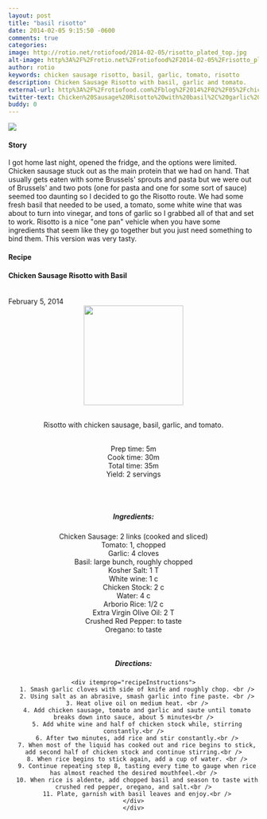 ```yaml
---
layout: post
title: "basil risotto"
date: 2014-02-05 9:15:50 -0600
comments: true
categories: 
image: http://rotio.net/rotiofood/2014-02-05/risotto_plated_top.jpg
alt-image: http%3A%2F%2Frotio.net%2Frotiofood%2F2014-02-05%2Frisotto_plated_top.jpg
author: rotio
keywords: chicken sausage risotto, basil, garlic, tomato, risotto
description: Chicken Sausage Risotto with basil, garlic and tomato. 
external-url: http%3A%2F%2Frotiofood.com%2Fblog%2F2014%2F02%2F05%2Fchicken-sausage-risotto%2F
twitter-text: Chicken%20Sausage%20Risotto%20with%20basil%2C%20garlic%20and%20tomato.%20on%20rotio%2Ffood%20%23rotiofood
buddy: 0
---
```

<!-- more -->
<img src="http://rotio.net/rotiofood/2014-02-05/risotto_plated_top.jpg" />
<a href="https://plus.google.com/107103100819027957630?rel=author" style="display:none">{{page.author }}</a>


<h4>Story</h4>
  <div>
    <p>
	I got home last night, opened the fridge, and the options were limited. Chicken sausage stuck out as the main protein that we had on hand. That usually gets eaten with some Brussels' sprouts and pasta but we were out of Brussels' and two pots (one for pasta and one for some sort of sauce) seemed too daunting so I decided to go the Risotto route. We had some fresh basil that needed to be used, a tomato, some white wine that was about to turn into vinegar, and tons of garlic so I grabbed all of that and set to work. Risotto is a nice "one pan" vehicle when you have some ingredients that seem like they go together but you just need something to bind them. This version was very tasty.
	</p>
  </div>
<h4>Recipe</b> </h4> 
  <div itemscope itemtype="http://schema.org/Recipe" >
  <h4 itemprop="name">Chicken Sausage Risotto with Basil</h4>
  
  <br />
    February 5, 2014
<center>
  <img itemprop="image" width="200px"  src="http://rotio.net/rotiofood/2014-02-05/risotto_plated.jpg" />
  
  <br /><span itemprop="description">Risotto with chicken sausage, basil, garlic, and tomato.</span><br />

  <br />Prep time: <time datetime="PT5M" itemprop="prepTime">5m</time>
  <br />Cook time: <time datetime="PT30M" itemprop="cookTime">30m</time>
  <br />Total time: <time datetime="PT35M" itemprop="totalTime">35m</time>
  <br />Yield: <span itemprop="recipeYield">2 servings </span>
  
  <br />
  <br /><h5>Ingredients:</h5>
    <span itemprop="ingredients" itemscope itemtype="http://schema.org/RecipeIngredient">
      <span itemprop="name">Chicken Sausage</span>:
      <span itemprop="amount">2 links</span> (cooked and sliced)
    </span><br />
    <span itemprop="ingredients" itemscope itemtype="http://schema.org/RecipeIngredient">
      <span itemprop="name">Tomato</span>:
      <span itemprop="amount">1</span>, chopped
    </span><br />
	<span itemprop="ingredients" itemscope itemtype="http://schema.org/RecipeIngredient">
      <span itemprop="name">Garlic</span>:
      <span itemprop="amount">4 cloves</span>
    </span><br />
	<span itemprop="ingredients" itemscope itemtype="http://schema.org/RecipeIngredient">
      <span itemprop="name">Basil</span>:
      <span itemprop="amount">large bunch</span>, roughly chopped 
    </span><br />
    <span itemprop="ingredients" itemscope itemtype="http://schema.org/RecipeIngredient">
      <span itemprop="name">Kosher Salt</span>:
      <span itemprop="amount">1 T</span> 
    </span><br />
	<span itemprop="ingredients" itemscope itemtype="http://schema.org/RecipeIngredient">
      <span itemprop="name">White wine</span>:
      <span itemprop="amount">1 c</span> 
    </span><br />
	<span itemprop="ingredients" itemscope itemtype="http://schema.org/RecipeIngredient">
      <span itemprop="name">Chicken Stock</span>:
      <span itemprop="amount">2 c</span> 
    </span><br />
	<span itemprop="ingredients" itemscope itemtype="http://schema.org/RecipeIngredient">
      <span itemprop="name">Water</span>:
      <span itemprop="amount">4 c</span> 
    </span><br />
	<span itemprop="ingredients" itemscope itemtype="http://schema.org/RecipeIngredient">
      <span itemprop="name">Arborio Rice</span>:
      <span itemprop="amount">1/2 c</span> 
    </span><br />
	<span itemprop="ingredients" itemscope itemtype="http://schema.org/RecipeIngredient">
      <span itemprop="name">Extra Virgin Olive Oil</span>:
      <span itemprop="amount">2 T</span> 
    </span><br />
	<span itemprop="ingredients" itemscope itemtype="http://schema.org/RecipeIngredient">
      <span itemprop="name">Crushed Red Pepper</span>:
      <span itemprop="amount">to taste</span> 
    </span><br />
	<span itemprop="ingredients" itemscope itemtype="http://schema.org/RecipeIngredient">
      <span itemprop="name">Oregano</span>:
      <span itemprop="amount">to taste</span> 
    </span><br />
	
  <br /><h5>Directions:</h5>
	
    <div itemprop="recipeInstructions">
      1. Smash garlic cloves with side of knife and roughly chop. <br />
      2. Using salt as an abrasive, smash garlic into fine paste. <br />
	  3. Heat olive oil on medium heat. <br />
	  4. Add chicken sausage, tomato and garlic and saute until tomato breaks down into sauce, about 5 minutes<br />
	  5. Add white wine and half of chicken stock while, stirring constantly.<br />
	  6. After two minutes, add rice and stir constantly.<br />
	  7. When most of the liquid has cooked out and rice begins to stick, add second half of chicken stock and continue stirring.<br />
	  8. When rice begins to stick again, add a cup of water. <br />
	  9. Continue repeating step 8, tasting every time to gauge when rice has almost reached the desired mouthfeel.<br />
	  10. When rice is aldente, add chopped basil and season to taste with crushed red pepper, oregano, and salt.<br />
	  11. Plate, garnish with basil leaves and enjoy.<br />
	</div>
	</div>


